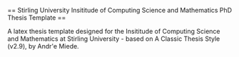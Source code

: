 == Stirling University Insititude of Computing Science and Mathematics PhD Thesis Template ==

A latex thesis template designed for the Insititude of Computing Science and Mathematics at Stirling University - based on A Classic Thesis Style (v2.9), by Andr'e Miede.



